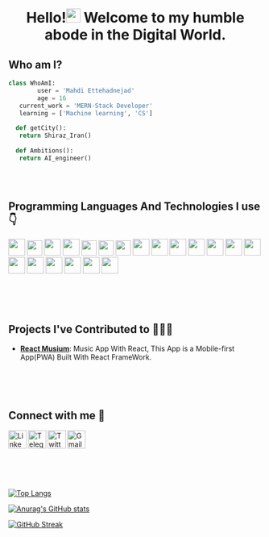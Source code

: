 <h1 align="center">Hello!<a href="#"><img src="https://media.giphy.com/media/hvRJCLFzcasrR4ia7z/giphy.gif" width="28px" height="28px"></a> Welcome to my humble abode in the Digital World.</h1> 

  ## Who am I?
 ```python
class WhoAmI:
	     user = 'Mahdi Ettehadnejad'
         age = 16
   	current_work = 'MERN-Stack Developer'
   	learning = ['Machine learning', 'CS']
   
   def getCity():
   	return Shiraz_Iran()
   
   def Ambitions():
   	return AI_engineer()
	
 ```
 
 

<br/>

## Programming Languages And Technologies I use 👇
<a title='C' href='https://en.wikipedia.org/wiki/C_(programming_language)'><img src="https://cdn.jsdelivr.net/gh/devicons/devicon/icons/c/c-original.svg" heigth='30' width='33'/></a>
<a title="Python" href="https://www.python.org/"><img src = 'https://github.com/MarikIshtar007/MarikIshtar007/blob/master/images/python2.png' height='30'/></a>
<a title='Numpy' href='https://numpy.org/'><img src="https://cdn.jsdelivr.net/gh/devicons/devicon/icons/numpy/numpy-original.svg" heigth='30' width='33'/></a>
<a title='Pandas' href='https://pandas.pydata.org/'><img src="https://cdn.jsdelivr.net/gh/devicons/devicon/icons/pandas/pandas-original.svg" heigth='30' width='33'/></a>
<a title="HTML" href="https://html.com/"><img src = 
'https://github.com/MarikIshtar007/MarikIshtar007/blob/master/images/html.svg' width='30'/></a> <a title="CSS" href="https://css-tricks.com/"><img src = 
'https://github.com/MarikIshtar007/MarikIshtar007/blob/master/images/css.svg' width='30'/></a> <a title="JavaScript" href="https://www.javascript.com/"><img src = 
'https://github.com/MarikIshtar007/MarikIshtar007/blob/master/images/js.svg' width='30'/></a> <a title="Bootstrap" href="https://getbootstrap.com/"><img src = 
'https://github.com/MarikIshtar007/MarikIshtar007/blob/master/images/bootstrap.svg' width='33'/></a> <a title="Figma" href="https://www.figma.com/"><img src = 
'https://cdn.jsdelivr.net/gh/devicons/devicon/icons/figma/figma-original.svg' width='33'/></a> <a title="Git" href="https://git-scm.com/"><img src = 
'https://git-scm.com/images/logos/logomark-orange@2x.png' width='33'/></a>
<a title='Webpack' href='https://webpack.js.org/'><img src="https://cdn.jsdelivr.net/gh/devicons/devicon/icons/webpack/webpack-original.svg" heigth='30' width='33'/></a>
<a title='Reactjs' href='https://reactjs.org/'><img src="https://cdn.jsdelivr.net/gh/devicons/devicon/icons/react/react-original.svg" heigth='30' width='33'/></a>
<a title='Tailwind' href='https://tailwindcss.com/'><img src="https://cdn.jsdelivr.net/gh/devicons/devicon/icons/tailwindcss/tailwindcss-plain.svg" heigth='30' width='33'/></a>
<a title='Sass' href='https://sass-lang.com/'><img src="https://cdn.jsdelivr.net/gh/devicons/devicon/icons/sass/sass-original.svg" heigth='30' width='33'/></a>
<a title='ESLint' href='https://eslint.org/'><img src="https://cdn.jsdelivr.net/gh/devicons/devicon/icons/eslint/eslint-original.svg" heigth='30' width='33'/></a>
<a title='SQLite' href='https://www.sqlite.org/'><img src="https://cdn.jsdelivr.net/gh/devicons/devicon/icons/sqlite/sqlite-original.svg" heigth='30' width='33'/></a>
<a title='Nodejs' href='https://www.nodejs.org/'><img src="https://cdn.jsdelivr.net/gh/devicons/devicon/icons/nodejs/nodejs-original.svg" heigth='30' width='33'/></a>
 <a title='Expressjs' href='https://expressjs.com/'><img src="https://cdn.jsdelivr.net/gh/devicons/devicon/icons/express/express-original.svg" heigth='30' width='33'/></a>
 <a title='Mongodb' href='https://www.mongodb.com/'><img src="https://cdn.jsdelivr.net/gh/devicons/devicon/icons/mongodb/mongodb-original.svg" heigth='30' width='33'/></a>
  <a title='Flask' href='https://flask.palletsprojects.com/'><img src="https://cdn.jsdelivr.net/gh/devicons/devicon/icons/flask/flask-original.svg" heigth='30' width='33'/></a>
	  
	

<br/>
<br/>
<br/>

## Projects I've Contributed to 🧑🏻‍💻

- [**React Musium**](https://github.com/mtabatabaeifard/react-musium): Music App With React, This App is a Mobile-first App(PWA) Built With React FrameWork.

<br/>
<br/>
<br/>

## Connect with me 🔭

<a href="https://www.linkedin.com/in/mahdi-ettehadnejad-86a0b323a/"><img align="left" alt="LinkedIn" width="36px" src="https://user-images.githubusercontent.com/99660553/225256493-e9b67f2a-b6a5-4b69-a3a5-ec9e2699d713.png" /></a>
<a href="https://t.me/mahdi_eth7895"><img align="left" alt="Telegram" width="36px" src="https://user-images.githubusercontent.com/99660553/225257690-c81f23a0-b345-4237-94bf-1aae938494d8.png" /></a>
<a href="https://twitter.com/MahdiEttehad"><img align="left" alt="Twitter" width="36px" src="https://user-images.githubusercontent.com/99660553/225258675-6fd10281-6902-4ff7-a819-d69b3e312653.png" /></a>
<a href="mailto:mahdi.ettehad85@gmail.com"><img align="left" alt="Gmail" width="36px" src="https://user-images.githubusercontent.com/99660553/225258851-2d990bdd-544c-42d7-b638-7b74e5736e3b.png" /></a>

<br/>
<br/>
<br/>
<br/>
<br/>
<br/>
	
<a href="#">
	
<!-- ![Top Langs](https://github-readme-stats.vercel.app/api/top-langs/?username=mahdi-Eth&theme=radical&langs_count=80) -->
	
![Top Langs](https://github-readme-stats.vercel.app/api/top-langs/?username=mahdi-Eth&layout=compact&langs_count=80&theme=radical)
	
![Anurag's GitHub stats](https://github-readme-stats.vercel.app/api?username=mahdi-Eth&show_icons=true&theme=radical)
	
![GitHub Streak](https://streak-stats.demolab.com?user=mahdi-Eth&theme=radical)
	
<a/>




<!--
**mahdi-Eth/mahdi-Eth** is a ✨ _special_ ✨ repository because its `README.md` (this file) appears on your GitHub profile.

Here are some ideas to get you started:


- 🔭 I’m currently working on ...
- 🌱 I’m currently learning ...
- 👯 I’m looking to collaborate on ...
- 🤔 I’m looking for help with ...
- 💬 Ask me about ...
- 📫 How to reach me: ...
- 😄 Pronouns: ...
- ⚡ Fun fact: ...
-->
